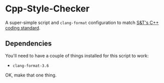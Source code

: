 # Cpp-Style-Checker

A super-simple script and `clang-format` configuration to match
[S&T's C++ coding standard](http://web.mst.edu/~cpp/cpp_coding_standard_v1_1.pdf).

## Dependencies

You'll need to have a couple of things installed for this script to
work:

* `clang-format-3.6`

OK, make that one thing.
